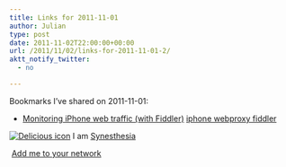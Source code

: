 ```yaml
---
title: Links for 2011-11-01
author: Julian
type: post
date: 2011-11-02T22:00:00+00:00
url: /2011/11/02/links-for-2011-11-01-2/
aktt_notify_twitter:
  - no

---
```

Bookmarks I&#8217;ve shared on 2011-11-01:

  * [Monitoring iPhone web traffic (with Fiddler)][1] 
    [iphone webproxy fiddler][2] </li> </ul> 
    
    <p class="deliciouslink">
      <a href="https://del.icio.us/synesthesia" title="See all my bookmarks on del.icio.us"><img src="https://www.synesthesia.co.uk/images/deliciousicon.jpg" alt="Delicious icon" /></a>&nbsp;I am <a href="https://del.icio.us/synesthesia" title="See all my bookmarks on del.icio.us">Synesthesia</a>
    </p>
    
    <p class="deliciouslink">
      <a href="https://del.icio.us/network?add=synesthesia" title="Add me to your del.icio.us network"><img src="https://www.synesthesia.co.uk/images/add.gif" alt="" /></a>&nbsp;<a href="https://del.icio.us/network?add=synesthesia" title="Add me to your del.icio.us network">Add me to your network</a>
    </p>

 [1]: https://conceptdev.blogspot.com/2009/01/monitoring-iphone-web-traffic-with.html
 [2]: https://www.delicious.com/synesthesia/iphone+webproxy+fiddler